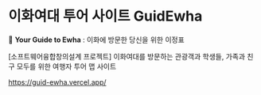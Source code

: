 # 이화여대 투어 사이트 GuidEwha

💚 <b>Your Guide to Ewha</b> : 이화에 방문한 당신을 위한 이정표

[소프트웨어융합창의설계 프로젝트] 이화여대를 방문하는 관광객과 학생들, 가족과 친구 모두를 위한 여행자 투어 맵 사이트

https://guid-ewha.vercel.app/

